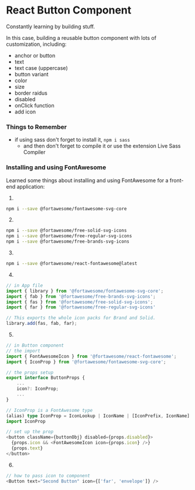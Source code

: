 # React Button Component

Constantly learning by building stuff.

In this case, building a reusable button component with lots of customization, including:
- anchor or button
- text
- text case (uppercase)
- button variant
- color
- size
- border raidus
- disabled
- onClick function
- add icon

### Things to Remember
- if using sass don't forget to install it, `npm i sass`
  - and then don't forget to compile it or use the extension Live Sass Compiler 

### Installing and using FontAwesome
Learned some things about installing and using FontAwesome for a front-end application:

1) 
```bash
npm i --save @fortawesome/fontawesome-svg-core
```
2) 
```bash
npm i --save @fortawesome/free-solid-svg-icons
npm i --save @fortawesome/free-regular-svg-icons
npm i --save @fortawesome/free-brands-svg-icons
```
3) 
```bash
npm i --save @fortawesome/react-fontawesome@latest
```
4) 
```typescript
// in App file
import { library } from '@fortawesome/fontawesome-svg-core';
import { fab } from '@fortawesome/free-brands-svg-icons';
import { fas } from '@fortawesome/free-solid-svg-icons';
import { far } from '@fortawesome/free-regular-svg-icons'

// This exports the whole icon packs for Brand and Solid.
library.add(fas, fab, far);
```
5) 
```typescript
// in Button component
// the import
import { FontAwesomeIcon } from '@fortawesome/react-fontawesome';
import { IconProp } from '@fortawesome/fontawesome-svg-core';

// the props setup
export interface ButtonProps {
    ...
    icon?: IconProp;
    ...
}

// IconProp is a FontAwesome type
(alias) type IconProp = IconLookup | IconName | [IconPrefix, IconName]
import IconProp

// set up the prop
<button className={buttonObj} disabled={props.disabled}>
  {props.icon && <FontAwesomeIcon icon={props.icon} />}
  {props.text} 
</button>
```

6) 
```typescript
// how to pass icon to component
<Button text="Second Button" icon={['far', 'envelope']} />
```